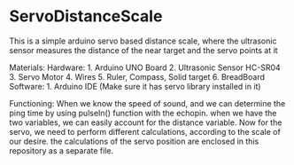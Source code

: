 # ServoDistanceScale
This is a simple arduino servo based distance scale, where the ultrasonic sensor measures the distance of the near target and the servo points at it

Materials: 
          Hardware:
          1. Arduino UNO Board
          2. Ultrasonic Sensor HC-SR04
          3. Servo Motor
          4. Wires
          5. Ruler, Compass, Solid target
          6. BreadBoard
          Software:
          1. Arduino IDE (Make sure it has servo library installed in it)
          
 
 Functioning: When we know the speed of sound, and we can determine the ping time by using pulseIn() function with the echopin. when we have the two variables, we can easily account for the distance variable.
 Now for the servo, we need to perform different calculations, according to the scale of our desire. the calculations of the servo position are enclosed in this repository as a separate file.
 
